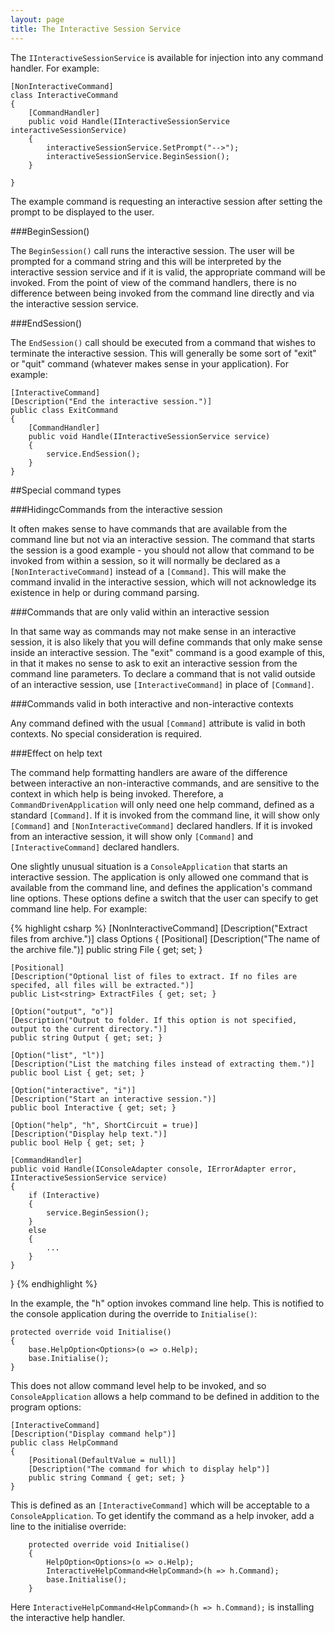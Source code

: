 ```yaml
---
layout: page
title: The Interactive Session Service
---
```


The ```IInteractiveSessionService``` is available for injection into any command handler. For example:

    [NonInteractiveCommand]
    class InteractiveCommand
    {
        [CommandHandler]
        public void Handle(IInteractiveSessionService interactiveSessionService)
        {
            interactiveSessionService.SetPrompt("-->");
            interactiveSessionService.BeginSession();
        }

    }

The example command is requesting an interactive session after setting the prompt to be displayed to the user.

###BeginSession()

The ```BeginSession()``` call runs the interactive session. The user will be prompted for a command string and 
this will be interpreted by the interactive session service and if it is valid, the appropriate command will be
invoked. From the point of view of the command handlers, there is no difference between being invoked from the 
command line directly and via the interactive session service.

###EndSession()

The ```EndSession()``` call should be executed from a command that wishes to terminate the interactive session.
This will generally be some sort of "exit" or "quit" command (whatever makes sense in your application). For example:

    [InteractiveCommand]
    [Description("End the interactive session.")]
    public class ExitCommand
    {
        [CommandHandler]
        public void Handle(IInteractiveSessionService service)
        {
            service.EndSession();
        }
    }

##Special command types

###HidingcCommands from the interactive session

It often makes sense to have commands that are available from the command line but not via an interactive session.
The command that starts the session is a good example - you should not allow that command to be invoked from within
a session, so it will normally be declared as a ```[NonInteractiveCommand]``` instead of a ```[Command]```. This will make the command invalid 
in the interactive session, which will not acknowledge its existence in help or during command parsing.

###Commands that are only valid within an interactive session

In that same way as commands may not make sense in an interactive session, it is also likely that you will define
commands that only make sense inside an interactive session. The "exit" command is a good example of this, in that 
it makes no sense to ask to exit an interactive session from the command line parameters. To declare a command that
is not valid outside of an interactive session, use ```[InteractiveCommand]``` in place of ```[Command]```.
 
###Commands valid in both interactive and non-interactive contexts

Any command defined with the usual ```[Command]``` attribute is valid in both contexts. No special consideration is required. 

###Effect on help text

The command help formatting handlers are aware of the difference between interactive an non-interactive commands, and are
sensitive to the context in which help is being invoked. Therefore, a ```CommandDrivenApplication``` will only need one 
help command, defined as a standard ```[Command]```. If it is invoked from the command line, it will show only ```[Command]```
and ```[NonInteractiveCommand]``` declared handlers. If it is invoked from an interactive session, it will show only
```[Command]``` and ```[InteractiveCommand]``` declared handlers.

One slightly unusual situation is a ```ConsoleApplication``` that starts an interactive session. The application is only allowed
one command that is available from the command line, and defines the application's command line options. These options define a 
switch that the user can specify to get command line help. For example:

{% highlight csharp %}
[NonInteractiveCommand]
[Description("Extract files from archive.")]
class Options
{
    [Positional]
    [Description("The name of the archive file.")]
    public string File { get; set; }

    [Positional]
    [Description("Optional list of files to extract. If no files are specifed, all files will be extracted.")]
    public List<string> ExtractFiles { get; set; }   
    
    [Option("output", "o")]
    [Description("Output to folder. If this option is not specified, output to the current directory.")]
    public string Output { get; set; }
    
    [Option("list", "l")]
    [Description("List the matching files instead of extracting them.")]
    public bool List { get; set; }

    [Option("interactive", "i")]
    [Description("Start an interactive session.")]
    public bool Interactive { get; set; }

    [Option("help", "h", ShortCircuit = true)]
    [Description("Display help text.")]
    public bool Help { get; set; }

    [CommandHandler]
    public void Handle(IConsoleAdapter console, IErrorAdapter error, IInteractiveSessionService service)
    {
        if (Interactive)
        {
            service.BeginSession();
        }
        else
        {
            ...
        }
    }
}
{% endhighlight %}

In the example, the "h" option invokes command line help. This is notified to the console application during the override to ```Initialise()```:

    protected override void Initialise()
    {
        base.HelpOption<Options>(o => o.Help);
        base.Initialise();
    }

This does not allow command level help to be invoked, and so ```ConsoleApplication``` allows a help command to be defined in addition to the program options:


    [InteractiveCommand]
    [Description("Display command help")]
    public class HelpCommand
    {
        [Positional(DefaultValue = null)]
        [Description("The command for which to display help")]
        public string Command { get; set; }
    }

This is defined as an ```[InteractiveCommand]``` which will be acceptable to a ```ConsoleApplication```. To get identify the command as a help invoker, add a line
to the initialise override:

        protected override void Initialise()
        {
            HelpOption<Options>(o => o.Help);
            InteractiveHelpCommand<HelpCommand>(h => h.Command);
            base.Initialise();
        }

Here ```InteractiveHelpCommand<HelpCommand>(h => h.Command);``` is installing the interactive help handler.